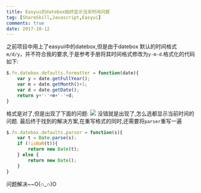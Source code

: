 ```yaml
---
title: Easyui的datebox始终显示当天时间问题
tag: [ShareSkill,Javascript,Easyui]
comments: true
date: 2017-10-12
---
```




之前项目中用上了easyui中的datebox,但是由于datebox 默认的时间格式 <code>m/d/y</code>，并不符合我的要求,于是参考手册将其时间格式修改为<code>y-m-d</code>.格式化的代码如下:

```javascript
$.fn.datebox.defaults.formatter = function(date){
    var y = date.getFullYear();
    var m = date.getMonth()+1;
    var d = date.getDate();
    return y+'-'+m+'-'+d;
}
```
格式是对了,但是出现了下面的问题:
![](http://ww1.sinaimg.cn/large/006wYWbGly1fkf8jl8ahrg30bp06igq4.gif)
没错就是出现了,怎么选都显示当前时间的问题.
最后终于找到的解决方案,在重写格式的同时,还需要将<code>parser</code>重写一遍
```javascript
$.fn.datebox.defaults.parser = function(s){
	var t = Date.parse(s);
	if (!isNaN(t)){
		return new Date(t);
	} else {
		return new Date();
	}
}
```
问题解决~~O(∩_∩)O
